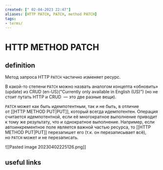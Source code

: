 ```yaml
---
created: [" 02-04-2023 22:47"]
aliases: [HTTP PATCH, PATCH, method PATCH]
tags:
- terms/
---
```


# HTTP METHOD PATCH

## definition

Метод запроса HTTP `PATCH` частично изменяет ресурс.

В какой-то степени `PATCH` можно назвать аналогом концепта «обновить» (update) из CRUD (en-US)("Currently only available in English (US)") (но не стоит путать HTTP и CRUD  — это две разные вещи).

`PATCH` может как быть идемпотентным, так и не быть, в отличие от [[HTTP METHOD PUT|PUT]], который всегда идемпотентен. Операция считается идемпотентной, если её многократное выполнение приводит к тому же результату, что и однократное выполнение. Например, если автоинкрементное поле является важной частью ресурса, то [[HTTP METHOD PUT|PUT]] перезапишет его (т.к. он перезаписывает всё), но `PATCH` может и не перезаписать.

![[Pasted image 20230402225126.png]]

## useful links
